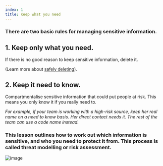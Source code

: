 ```yaml
---
index: 1
title: Keep what you need
---
```

### There are two basic rules for managing sensitive information. 

## 1. Keep only what you need.

If there is no good reason to keep sensitive information, delete it. 

(Learn more about [safely deleting](umbrella://information/safely-deleting)).

## 2. Keep it need to know.

Compartmentalise sensitive information that could put people at risk. This means you only know it if you really need to. 

*For example, if your team is working with a high-risk source, keep her real name on a need to know basis. Her direct contact needs it. The rest of the team can use a code name instead.*

### This lesson outlines how to work out which information is sensitive, and who you need to protect it from. This process is called threat modelling or risk assessment.   

![image](managing_information1.png)